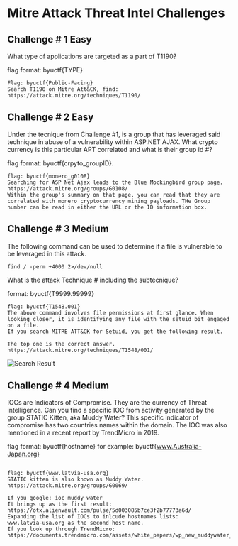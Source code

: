 # Mitre Attack Threat Intel Challenges
## Challenge # 1 Easy
What type of applications are targeted as a part of T1190?

flag format: byuctf{TYPE}
```
Flag: byuctf{Public-Facing}
Search T1190 on Mitre Att&CK, find:
https://attack.mitre.org/techniques/T1190/
```
## Challenge # 2 Easy
Under the tecnique from Challenge #1, is a group that has leveraged said technique in abuse of a vulnerability within ASP.NET AJAX. What crypto currency is this particular APT correlated and what is their group id #?

flag format: byuctf{crpyto_groupID}.
```
flag: byuctf{monero_g0108}
Searching for ASP Net Ajax leads to the Blue Mockingbird group page.
https://attack.mitre.org/groups/G0108/
Within the group's summary on that page, you can read that they are correlated with monero cryptocurrency mining payloads. THe Group number can be read in either the URL or the ID information box.
```

## Challenge # 3 Medium
The following command can be used to determine if a file is vulnerable to be leveraged in this attack. 

```find / -perm +4000 2>/dev/null```

What is the attack Technique # including the subtecnique?

format: byuctf{T9999.99999}
```
flag: byuctf{T1548.001}
The above command involves file permissions at first glance. When looking closer, it is identifying any file with the setuid bit engaged on a file.
If you search MITRE ATT&CK for Setuid, you get the following result.

The top one is the correct answer.
https://attack.mitre.org/techniques/T1548/001/
```
![Search Result](setuid-TH.JPG)


## Challenge # 4 Medium
IOCs are Indicators of Compromise. They are the currency of Threat intelligence. 
Can you find a specific IOC from activity generated by the group STATIC Kitten, aka Muddy Water?
This specific indicator of compromise has two countries names within the domain. 
The IOC was also mentioned in a recent report by TrendMicro in 2019.

flag format: byuctf{hostname}
for example: byuctf{www.Australia-Japan.org}
```

flag: byuctf{www.latvia-usa.org}
STATIC kitten is also known as Muddy Water. 
https://attack.mitre.org/groups/G0069/

If you google: ioc muddy water
It brings up as the first result: 
https://otx.alienvault.com/pulse/5d003085b7ce3f2b77773a6d/
Expanding the list of IOCs to inlcude hostnames lists: 
www.latvia-usa.org as the second host name.
If you look up through TrendMicro: 
https://documents.trendmicro.com/assets/white_papers/wp_new_muddywater_findings_uncovered.pdf
```


